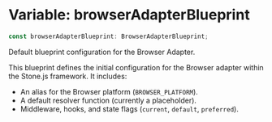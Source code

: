 # Variable: browserAdapterBlueprint

```ts
const browserAdapterBlueprint: BrowserAdapterBlueprint;
```

Default blueprint configuration for the Browser Adapter.

This blueprint defines the initial configuration for the Browser adapter
within the Stone.js framework. It includes:
- An alias for the Browser platform (`BROWSER_PLATFORM`).
- A default resolver function (currently a placeholder).
- Middleware, hooks, and state flags (`current`, `default`, `preferred`).
